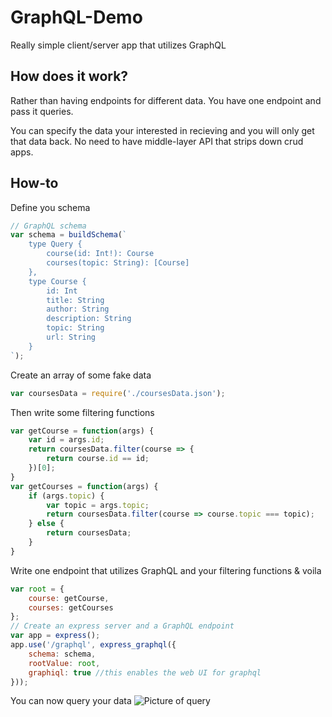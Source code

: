# GraphQL-Demo
Really simple client/server app that utilizes GraphQL

## How does it work?
Rather than having endpoints for different data. You have one endpoint and pass it queries.

You can specify the data your interested in recieving and you will only get that data back. No need to have middle-layer API that strips down crud apps.

## How-to

Define you schema
```js
// GraphQL schema
var schema = buildSchema(`
    type Query {
        course(id: Int!): Course
        courses(topic: String): [Course]
    },
    type Course {
        id: Int
        title: String
        author: String
        description: String
        topic: String
        url: String
    }
`);
```
Create an array of some fake data
```js
var coursesData = require('./coursesData.json');
```

Then write some filtering functions
```js
var getCourse = function(args) { 
    var id = args.id;
    return coursesData.filter(course => {
        return course.id == id;
    })[0];
}
var getCourses = function(args) {
    if (args.topic) {
        var topic = args.topic;
        return coursesData.filter(course => course.topic === topic);
    } else {
        return coursesData;
    }
}
```

Write one endpoint that utilizes GraphQL and your filtering functions & voila
```js
var root = {
    course: getCourse,
    courses: getCourses
};
// Create an express server and a GraphQL endpoint
var app = express();
app.use('/graphql', express_graphql({
    schema: schema,
    rootValue: root,
    graphiql: true //this enables the web UI for graphql
}));
```

You can now query your data
![Picture of query](https://i.imgur.com/Mrvh0u6.png)
